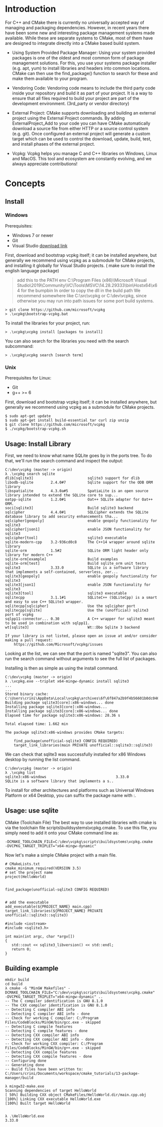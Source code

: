 # Introduction


For C++ and CMake there is currently no universally accepted way of managing and packaging dependencies. 
However, in recent years there have been some new and interesting package management systems made available. 
While these are separate systems to CMake, most of them have are designed to integrate directly into a CMake based build system.

* Using System Provided Package Manager: Using your system provided packages is one of the oldest and most common 
form of package management solutions. For this, you use your systems package installer (e.g. apt, yum) to install 
libraries and headers into common locations. CMake can then use the find_package() function to search for 
these and make them available to your program.

* Vendoring Code: Vendoring code means to include the third party code inside your repository and build it as part of your project. 
It is a way to ensure that all files required to build your project are part of the development environment. (3rd_party or vendor directory)

* External Project: CMake supports downloading and building an external project using the External Project commands. 
  By adding ExternalProject_Add to your code you can have CMake automatically download a source file from either HTTP or a source control system (e.g. git). 
  Once configured an external project will generate a custom target which can be used to control the download, update, build, test, and install phases of the external project.

* Vcpkg: 
Vcpkg helps you manage C and C++ libraries on Windows, Linux and MacOS. This tool and ecosystem are constantly evolving, and we always appreciate contributions!


# Concepts

## Install 

### Windows

Prerequisites:

* Windows 7 or newer
* Git
* Visual Studio [download link](https://visualstudio.microsoft.com/it/)

First, download and bootstrap vcpkg itself; it can be installed anywhere, but generally we recommend using vcpkg as a submodule for 
CMake projects, and installing it globally for Visual Studio projects. ( make sure to install the english language package)
> add this to the PATH env C:\Program Files (x86)\Microsoft Visual Studio\2019\Community\VC\Tools\MSVC\14.28.29333\bin\Hostx64\x64
> for the bumpbin
In order to copy the dll in the build path 
We recommend somewhere like C:\src\vcpkg or C:\dev\vcpkg, since otherwise you may run into path issues for some port build systems.

```
> git clone https://github.com/microsoft/vcpkg
> .\vcpkg\bootstrap-vcpkg.bat
```

To install the libraries for your project, run:

```
> .\vcpkg\vcpkg install [packages to install]
```

You can also search for the libraries you need with the search subcommand:

```
> .\vcpkg\vcpkg search [search term]
```


### Unix

Prerequisites for Linux:

* Git
* g++ >= 6

First, download and bootstrap vcpkg itself; it can be installed anywhere, but generally we recommend using vcpkg as a submodule for CMake projects.

```
$ sudo apt-get update
$ sudo apt-get install build-essential tar curl zip unzip
$ git clone https://github.com/microsoft/vcpkg
$ ./vcpkg/bootstrap-vcpkg.sh
```


## Usage: Install Library

First, we need to know what name SQLite goes by in the ports tree. To do that, we'll run the search command and inspect the output:

```
C:\dev\vcpkg (master -> origin)
λ .\vcpkg search sqlite
dlib[sqlite3]                         sqlite3 support for dlib
libodb-sqlite        2.4.0#7          Sqlite support for the ODB ORM library
libspatialite        4.3.0a#5         SpatiaLite is an open source library intended to extend the SQLite core to sup...
oatpp-sqlite         1.2.0#1          Oat++ SQLite adapter for Oat++ ORM.
soci[sqlite3]                         Build sqlite3 backend
sqlcipher            4.4.0#1          SQLCipher extends the SQLite database library to add security enhancements tha...
sqlcipher[geopoly]                    enable geopoly functionality for sqlite3
sqlcipher[json1]                      enable JSON functionality for sqlite3
sqlcipher[tool]                       sqlite3 executable
sqlite-modern-cpp    3.2-936cd0c8     The C++14 wrapper around sqlite library
sqlite-orm           1.5#2            SQLite ORM light header only library for modern C++
sqlite-orm[example]                   Build examples
sqlite-orm[test]                      Build sqlite_orm unit tests
sqlite3              3.33.0           SQLite is a software library that implements a self-contained, serverless, zer...
sqlite3[geopoly]                      enable geopoly functionality for sqlite3
sqlite3[json1]                        enable JSON functionality for sqlite3
sqlite3[tool]                         sqlite3 executable
sqlitecpp            3.1.1#1          SQLiteC++ (SQLiteCpp) is a smart and easy to use C++ SQLite3 wrapper.
sqlitecpp[sqlcipher]                  Use the sqlcipher port
sqlitecpp[sqlite]                     Use the (unofficial) sqlite3 port of vcpkg
sqlpp11-connector... 0.30             A C++ wrapper for sqlite3 meant to be used in combination with sqlpp11.
wt[sqlite3]                           Wt::Dbo Sqlite 3 backend

If your library is not listed, please open an issue at and/or consider making a pull request:
    https://github.com/Microsoft/vcpkg/issues
```

Looking at the list, we can see that the port is named "sqlite3". You can also run the search command without arguments to see the full list of packages.

Installing is then as simple as using the install command.

```
C:\dev\vcpkg (master -> origin)
λ .\vcpkg.exe --triplet x64-mingw-dynamic install sqlite3
...
...
Stored binary cache: C:\Users\crini\AppData\Local\vcpkg\archives\6f\6f847a2b9f4b56601b0dc046acdd9e6ddb0f30f8.zip
Building package sqlite3[core]:x86-windows... done
Installing package sqlite3[core]:x86-windows...
Installing package sqlite3[core]:x86-windows... done
Elapsed time for package sqlite3:x86-windows: 28.36 s

Total elapsed time: 1.662 min

The package sqlite3:x86-windows provides CMake targets:

    find_package(unofficial-sqlite3 CONFIG REQUIRED)
    target_link_libraries(main PRIVATE unofficial::sqlite3::sqlite3)
```
We can check that sqlite3 was successfully installed for x86 Windows desktop by running the list command.
```
C:\dev\vcpkg (master -> origin)
λ .\vcpkg list
sqlite3:x86-windows                                3.33.0           SQLite is a software library that implements a s..
```

To install for other architectures and platforms such as Universal Windows Platform or x64 Desktop, you can suffix the package name with :<target>.

## Usage: use sqlite

CMake (Toolchain File)
The best way to use installed libraries with cmake is via the toolchain file scripts\buildsystems\vcpkg.cmake.
To use this file, you simply need to add it onto your CMake command line as:

```
-DCMAKE_TOOLCHAIN_FILE=C:\dev\vcpkg\scripts\buildsystems\vcpkg.cmake
-DVCPKG_TARGET_TRIPLET="x64-mingw-dynamic"
```

Now let's make a simple CMake project with a main file.

```
# CMakeLists.txt
cmake_minimum_required(VERSION 3.5)
# set the project name
project(HelloWorld)


find_package(unofficial-sqlite3 CONFIG REQUIRED)


# add the executable
add_executable(${PROJECT_NAME} main.cpp)
target_link_libraries(${PROJECT_NAME} PRIVATE unofficial::sqlite3::sqlite3)
```

```
#include <iostream>
#include <sqlite3.h>

int main(int argc, char *argv[])
{
   std::cout << sqlite3_libversion() << std::endl;
   return 0;
}
```

## Building example

```
mkdir build
cd build
λ cmake -G "MinGW Makefiles" -DCMAKE_TOOLCHAIN_FILE="C:\dev\vcpkg\scripts\buildsystems\vcpkg.cmake" -DVCPKG_TARGET_TRIPLET="x64-mingw-dynamic" ..
-- The C compiler identification is GNU 8.1.0
-- The CXX compiler identification is GNU 8.1.0
-- Detecting C compiler ABI info
-- Detecting C compiler ABI info - done
-- Check for working C compiler: C:/Program Files/CodeBlocks/MinGW/bin/gcc.exe - skipped
-- Detecting C compile features
-- Detecting C compile features - done
-- Detecting CXX compiler ABI info
-- Detecting CXX compiler ABI info - done
-- Check for working CXX compiler: C:/Program Files/CodeBlocks/MinGW/bin/g++.exe - skipped
-- Detecting CXX compile features
-- Detecting CXX compile features - done
-- Configuring done
-- Generating done
-- Build files have been written to: C:/Users/crini/Documents/workspace/cmake_tutorials/13-package-manager/build

λ mingw32-make.exe
Scanning dependencies of target HelloWorld
[ 50%] Building CXX object CMakeFiles/HelloWorld.dir/main.cpp.obj
[100%] Linking CXX executable HelloWorld.exe
[100%] Built target HelloWorld


λ .\HelloWorld.exe
3.33.0


```
